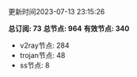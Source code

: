 更新时间2023-07-13 23:15:26

**总订阅: 73**
**总节点: 964**
**有效节点: 340**
- v2ray节点: 284
- trojan节点: 48
- ss节点: 8
